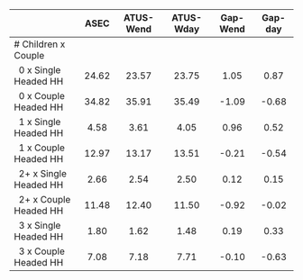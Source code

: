 
|                      |         ASEC |    ATUS-Wend |    ATUS-Wday |     Gap-Wend |      Gap-day |
| -------------------- | :----------: | :----------: | :----------: | :----------: | :----------: |
| # Children x Couple  |              |              |              |              |              |
| &nbsp;&nbsp;0 x Single Headed HH |        24.62 |        23.57 |        23.75 |         1.05 |         0.87 |
| &nbsp;&nbsp;0 x Couple Headed HH |        34.82 |        35.91 |        35.49 |        -1.09 |        -0.68 |
| &nbsp;&nbsp;1 x Single Headed HH |         4.58 |         3.61 |         4.05 |         0.96 |         0.52 |
| &nbsp;&nbsp;1 x Couple Headed HH |        12.97 |        13.17 |        13.51 |        -0.21 |        -0.54 |
| &nbsp;&nbsp;2+ x Single Headed HH |         2.66 |         2.54 |         2.50 |         0.12 |         0.15 |
| &nbsp;&nbsp;2+ x Couple Headed HH |        11.48 |        12.40 |        11.50 |        -0.92 |        -0.02 |
| &nbsp;&nbsp;3 x Single Headed HH |         1.80 |         1.62 |         1.48 |         0.19 |         0.33 |
| &nbsp;&nbsp;3 x Couple Headed HH |         7.08 |         7.18 |         7.71 |        -0.10 |        -0.63 |

